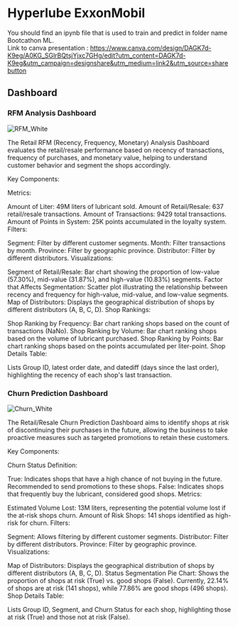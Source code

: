 # Hyperlube ExxonMobil
You should find an ipynb file that is used to train and predict in folder name Bootcathon ML. <br />
Link to canva presentation : https://www.canva.com/design/DAGK7d-K9eg/A0KG_SGlrBQtsjYjxc7GHg/edit?utm_content=DAGK7d-K9eg&utm_campaign=designshare&utm_medium=link2&utm_source=sharebutton

## Dashboard 
### RFM Analysis Dashboard
![RFM_White](https://github.com/user-attachments/assets/cd44e8a7-5fb3-464d-a798-63f445094a29)

The Retail RFM (Recency, Frequency, Monetary) Analysis Dashboard evaluates the retail/resale performance based on recency of transactions, frequency of purchases, and monetary value, helping to understand customer behavior and segment the shops accordingly.

Key Components:

Metrics:

Amount of Liter: 49M liters of lubricant sold.
Amount of Retail/Resale: 637 retail/resale transactions.
Amount of Transactions: 9429 total transactions.
Amount of Points in System: 25K points accumulated in the loyalty system.
Filters:

Segment: Filter by different customer segments.
Month: Filter transactions by month.
Province: Filter by geographic province.
Distributor: Filter by different distributors.
Visualizations:

Segment of Retail/Resale: Bar chart showing the proportion of low-value (57.30%), mid-value (31.87%), and high-value (10.83%) segments.
Factor that Affects Segmentation: Scatter plot illustrating the relationship between recency and frequency for high-value, mid-value, and low-value segments.
Map of Distributors: Displays the geographical distribution of shops by different distributors (A, B, C, D).
Shop Rankings:

Shop Ranking by Frequency: Bar chart ranking shops based on the count of transactions (NaNo).
Shop Ranking by Volume: Bar chart ranking shops based on the volume of lubricant purchased.
Shop Ranking by Points: Bar chart ranking shops based on the points accumulated per liter-point.
Shop Details Table:

Lists Group ID, latest order date, and datediff (days since the last order), highlighting the recency of each shop's last transaction.

### Churn Prediction Dashboard
![Churn_White](https://github.com/user-attachments/assets/76276069-78d4-4c3c-9323-6b1e942af2f4)

The Retail/Resale Churn Prediction Dashboard aims to identify shops at risk of discontinuing their purchases in the future, allowing the business to take proactive measures such as targeted promotions to retain these customers.

Key Components:

Churn Status Definition:

True: Indicates shops that have a high chance of not buying in the future. Recommended to send promotions to these shops.
False: Indicates shops that frequently buy the lubricant, considered good shops.
Metrics:

Estimated Volume Lost: 13M liters, representing the potential volume lost if the at-risk shops churn.
Amount of Risk Shops: 141 shops identified as high-risk for churn.
Filters:

Segment: Allows filtering by different customer segments.
Distributor: Filter by different distributors.
Province: Filter by geographic province.
Visualizations:

Map of Distributors: Displays the geographical distribution of shops by different distributors (A, B, C, D).
Status Segmentation Pie Chart: Shows the proportion of shops at risk (True) vs. good shops (False). Currently, 22.14% of shops are at risk (141 shops), while 77.86% are good shops (496 shops).
Shop Details Table:

Lists Group ID, Segment, and Churn Status for each shop, highlighting those at risk (True) and those not at risk (False).
